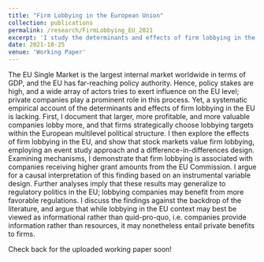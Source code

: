 ```yaml
---
title: "Firm Lobbying in the European Union"
collection: publications
permalink: /research/FirmLobbying_EU_2021
excerpt: 'I study the determinants and effects of firm lobbying in the European Union, utilizing novel data sources and providing multiple approach towards causal identification.'
date: 2021-10-25
venue: 'Working Paper'
---
```

The EU Single Market is the largest internal market worldwide in terms of GDP, and the EU has far-reaching policy authority. Hence, policy stakes are high, and a wide array of actors tries to exert influence on the EU level; private companies play a prominent role in this process. Yet, a systematic empirical account of the determinants and effects of firm lobbying in the EU is lacking. First, I document that larger, more profitable, and more valuable companies lobby more, and that firms strategically choose lobbying targets within the European multilevel political structure. I then explore the effects of firm lobbying in the EU, and show that stock markets value firm lobbying, employing an event study approach and a difference-in-differences design. Examining mechanisms, I demonstrate that firm lobbying is associated with companies receiving higher grant amounts from the EU Commission. I argue for a causal interpretation of this finding based on an instrumental variable design. Further analyses imply that these results may generalize to regulatory politics in the EU; lobbying companies may benefit from more favorable regulations. I discuss the findings against the backdrop of the literature, and argue that while lobbying in the EU context may best be viewed as informational rather than quid-pro-quo, i.e. companies provide information rather than resources, it may nonetheless entail private benefits to firms. 

Check back for the uploaded working paper soon!
